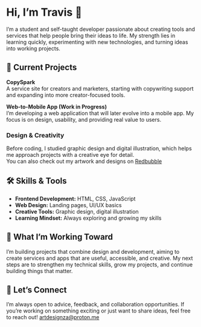 # Hi, I’m Travis 👋

I’m a student and self-taught developer passionate about creating tools and services that help people bring their ideas to life. My strength lies in learning quickly, experimenting with new technologies, and turning ideas into working projects.

## 🚀 Current Projects

**CopySpark**  
A service site for creators and marketers, starting with copywriting support and expanding into more creator-focused tools.

**Web-to-Mobile App (Work in Progress)**  
I’m developing a web application that will later evolve into a mobile app. My focus is on design, usability, and providing real value to users.

### Design & Creativity  
Before coding, I studied graphic design and digital illustration, which helps me approach projects with a creative eye for detail.  
You can also check out my artwork and designs on [Redbubble](https://www.redbubble.com/people/yourusername) <!-- Update the link as needed -->

## 🛠️ Skills & Tools

- **Frontend Development:** HTML, CSS, JavaScript
- **Web Design:** Landing pages, UI/UX basics
- **Creative Tools:** Graphic design, digital illustration
- **Learning Mindset:** Always exploring and growing my skills

## 🌱 What I’m Working Toward

I’m building projects that combine design and development, aiming to create services and apps that are useful, accessible, and creative. My next steps are to strengthen my technical skills, grow my projects, and continue building things that matter.

## 🤝 Let’s Connect

I’m always open to advice, feedback, and collaboration opportunities. If you’re working on something exciting or just want to share ideas, feel free to reach out! artdesignza@proton.me 
